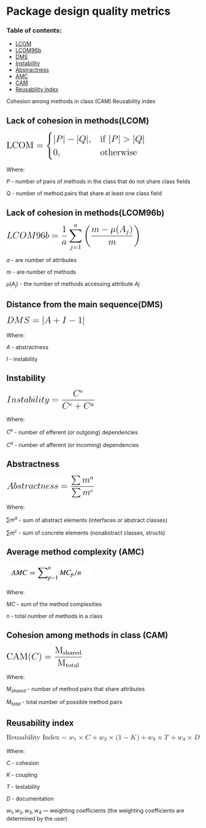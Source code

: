 # Package design quality metrics

### Table of contents:

* [ LCOM ](#lack-of-cohesion-in-methodslcom)
* [ LCOM96b ](#lack-of-cohesion-in-methodslcom96b)
* [ DMS ](#distance-from-the-main-sequencedms)
* [ Instability ](#instability)
* [ Abstractness ](#abstractness)
* [ AMC ](#average-method-complexity-amc)
* [ CAM ](#cohesion-among-methods-in-class-cam)
* [ Reusability index ](#reusability-index)

Cohesion among methods in class (CAM)
Reusability index

## Lack of cohesion in methods(LCOM)

![LCOM](assets/LCOM.webp)

Where:

$P$ - number of pairs of methods in the class that do not share class fields

$Q$ - number of method pairs that share at least one class field

## Lack of cohesion in methods(LCOM96b)

![LCOM96b](assets/LCOM96b.webp)

$a$ - are number of attributes 

$m$ - are number of methods 

$\mu(A_j)$ - the number of methods accessing attribute $Aj$

## Distance from the main sequence(DMS)

![DMS](assets/DMS.webp)

Where:

$A$ - abstractness

$I$ - instability

## Instability

![Instability](assets/instability.webp)

Where:

$C^e$ - number of efferent (or outgoing) dependencies

$C^a$ - number of afferent (or incoming) dependencies

## Abstractness

![Abstractness](assets/abstractness.webp)

Where:

${\sum m^a}$ - sum of abstract elements (interfaces or abstract classes)

${\sum m^c}$ - sum of concrete elements (nonabstract classes, structs)

## Average method complexity (AMC)

![AMC](assets/AMC.webp)

Where:

$MC$ - sum of the method complexities

$n$ - total number of methods in a class

## Cohesion among methods in class (CAM)

![CAM](assets/CAM.jpg)

Where:

$M_{shared}$ - number of method pairs that share attributes

$M_{total}$ - total number of possible method pairs

## Reusability index

![Reusability index](assets/reusability_index.jpg)

Where:

$C$ - cohesion

$K$ - coupling

$T$ - testability

$D$ - documentation

$w_1, w_2, w_3, w_4$ — weighting coefficients (the weighting coefficients are determined by the user)